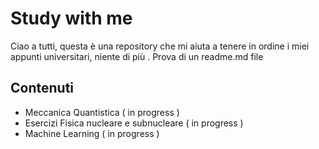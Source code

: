 # Study with me 

Ciao a tutti, questa è una repository che mi aiuta a tenere in ordine i miei appunti universitari, niente di più .
Prova di un readme.md file 


## Contenuti 

- Meccanica Quantistica ( in progress )
- Esercizi Fisica nucleare e subnucleare ( in progress )
- Machine Learning ( in progress )
